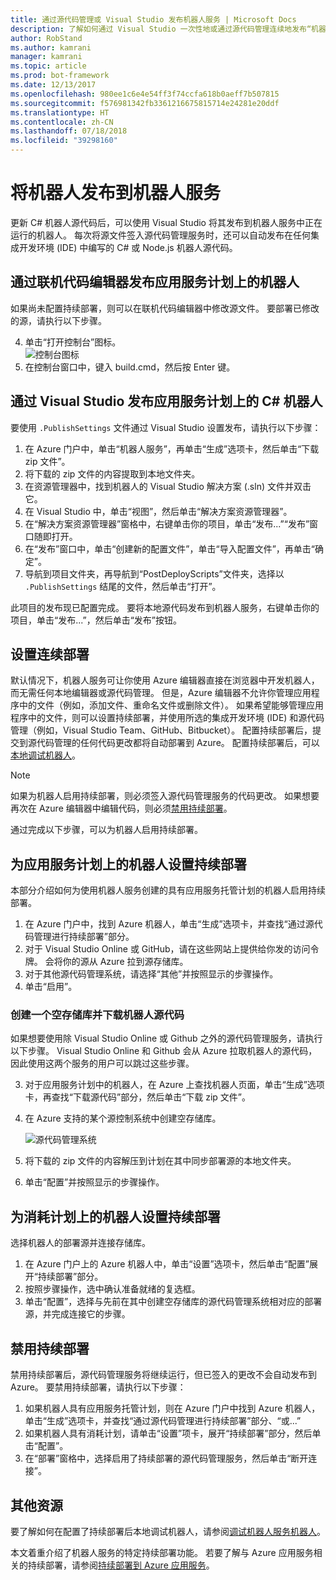 ```yaml
---
title: 通过源代码管理或 Visual Studio 发布机器人服务 | Microsoft Docs
description: 了解如何通过 Visual Studio 一次性地或通过源代码管理连续地发布“机器人服务”机器人。
author: RobStand
ms.author: kamrani
manager: kamrani
ms.topic: article
ms.prod: bot-framework
ms.date: 12/13/2017
ms.openlocfilehash: 980ee1c6e4e54ff3f74ccfa618b0aeff7b507815
ms.sourcegitcommit: f576981342fb3361216675815714e24281e20ddf
ms.translationtype: HT
ms.contentlocale: zh-CN
ms.lasthandoff: 07/18/2018
ms.locfileid: "39298160"
---
```

# <a name="publish-a-bot-to-bot-service"></a>将机器人发布到机器人服务

更新 C# 机器人源代码后，可以使用 Visual Studio 将其发布到机器人服务中正在运行的机器人。 每次将源文件签入源代码管理服务时，还可以自动发布在任何集成开发环境 (IDE) 中编写的 C# 或 Node.js 机器人源代码。


## <a name="publish-a-bot-on-app-service-plan-from-the-online-code-editor"></a>通过联机代码编辑器发布应用服务计划上的机器人

如果尚未配置持续部署，则可以在联机代码编辑器中修改源文件。 要部署已修改的源，请执行以下步骤。

4. 单击“打开控制台”图标。  
    ![控制台图标](~/media/azure-bot-service-console-icon.png)
2. 在控制台窗口中，键入 build.cmd，然后按 Enter 键。


## <a name="publish-c-bot-on-app-service-plan-from-visual-studio"></a>通过 Visual Studio 发布应用服务计划上的 C# 机器人 

要使用 `.PublishSettings` 文件通过 Visual Studio 设置发布，请执行以下步骤：

1. 在 Azure 门户中，单击“机器人服务”，再单击“生成”选项卡，然后单击“下载 zip 文件”。
3. 将下载的 zip 文件的内容提取到本地文件夹。
4. 在资源管理器中，找到机器人的 Visual Studio 解决方案 (.sln) 文件并双击它。
4. 在 Visual Studio 中，单击“视图”，然后单击“解决方案资源管理器”。
5. 在“解决方案资源管理器”窗格中，右键单击你的项目，单击“发布...”“发布”窗口随即打开。 
6. 在“发布”窗口中，单击“创建新的配置文件”，单击“导入配置文件”，再单击“确定”。
7. 导航到项目文件夹，再导航到“PostDeployScripts”文件夹，选择以 `.PublishSettings` 结尾的文件，然后单击“打开”。

此项目的发布现已配置完成。 要将本地源代码发布到机器人服务，右键单击你的项目，单击“发布...”，然后单击“发布”按钮。 

## <a name="set-up-continuous-deployment"></a>设置连续部署

默认情况下，机器人服务可让你使用 Azure 编辑器直接在浏览器中开发机器人，而无需任何本地编辑器或源代码管理。 但是，Azure 编辑器不允许你管理应用程序中的文件（例如，添加文件、重命名文件或删除文件）。 如果希望能够管理应用程序中的文件，则可以设置持续部署，并使用所选的集成开发环境 (IDE) 和源代码管理（例如，Visual Studio Team、GitHub、Bitbucket）。 配置持续部署后，提交到源代码管理的任何代码更改都将自动部署到 Azure。 配置持续部署后，可以[本地调试机器人](bot-service-debug-bot.md)。

> [!NOTE]
> 如果为机器人启用持续部署，则必须签入源代码管理服务的代码更改。 如果想要再次在 Azure 编辑器中编辑代码，则必须[禁用持续部署](#disable-continuous-deployment)。

通过完成以下步骤，可以为机器人启用持续部署。

## <a name="set-up-continuous-deployment-for-a-bot-on-an-app-service-plan"></a>为应用服务计划上的机器人设置持续部署

本部分介绍如何为使用机器人服务创建的具有应用服务托管计划的机器人启用持续部署。

1. 在 Azure 门户中，找到 Azure 机器人，单击“生成”选项卡，并查找“通过源代码管理进行持续部署”部分。
2. 对于 Visual Studio Online 或 GitHub，请在这些网站上提供给你发的访问令牌。 会将你的源从 Azure 拉到源存储库。
3. 对于其他源代码管理系统，请选择“其他”并按照显示的步骤操作。 
3. 单击“启用”。  

### <a name="create-an-empty-repository-and-download-bot-source-code"></a>创建一个空存储库并下载机器人源代码

如果想要使用除 Visual Studio Online 或 Github 之外的源代码管理服务，请执行以下步骤。 Visual Studio Online 和 Github 会从 Azure 拉取机器人的源代码，因此使用这两个服务的用户可以跳过这些步骤。

3. 对于应用服务计划中的机器人，在 Azure 上查找机器人页面，单击“生成”选项卡，再查找“下载源代码”部分，然后单击“下载 zip 文件”。
1. 在 Azure 支持的某个源控制系统中创建空存储库。

    ![源代码管理系统](~/media/continuous-integration-sourcecontrolsystem.png)

3. 将下载的 zip 文件的内容解压到计划在其中同步部署源的本地文件夹。
4. 单击“配置”并按照显示的步骤操作。 

## <a name="set-up-continuous-deployment-for-a-bot-on-a-consumption-plan"></a>为消耗计划上的机器人设置持续部署 

选择机器人的部署源并连接存储库。 

1. 在 Azure 门户上的 Azure 机器人中，单击“设置”选项卡，然后单击“配置”展开“持续部署”部分。  
2. 按照步骤操作，选中确认准备就绪的复选框。 
3. 单击“配置”，选择与先前在其中创建空存储库的源代码管理系统相对应的部署源，并完成连接它的步骤。   


## <a name="disable-continuous-deployment"></a>禁用持续部署 

禁用持续部署后，源代码管理服务将继续运行，但已签入的更改不会自动发布到 Azure。 要禁用持续部署，请执行以下步骤：

1. 如果机器人具有应用服务托管计划，则在 Azure 门户中找到 Azure 机器人，单击“生成”选项卡，并查找“通过源代码管理进行持续部署”部分、“或...” 
2. 如果机器人具有消耗计划，请单击“设置”项卡，展开“持续部署”部分，然后单击“配置”。
3. 在“部署”窗格中，选择启用了持续部署的源代码管理服务，然后单击“断开连接”。  


## <a name="additional-resources"></a>其他资源

要了解如何在配置了持续部署后本地调试机器人，请参阅[调试机器人服务机器人](bot-service-debug-bot.md)。

本文着重介绍了机器人服务的特定持续部署功能。 若要了解与 Azure 应用服务相关的持续部署，请参阅<a href="https://azure.microsoft.com/en-us/documentation/articles/app-service-continuous-deployment/" target="_blank">持续部署到 Azure 应用服务</a>。

